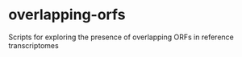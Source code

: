 # overlapping-orfs
Scripts for exploring the presence of overlapping ORFs in reference transcriptomes
